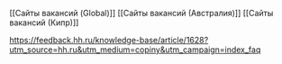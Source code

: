 [[Сайты вакансий (Global)]]
[[Сайты вакансий (Австралия)]]
[[Сайты вакансий (Кипр)]]


https://feedback.hh.ru/knowledge-base/article/1628?utm_source=hh.ru&utm_medium=copiny&utm_campaign=index_faq

